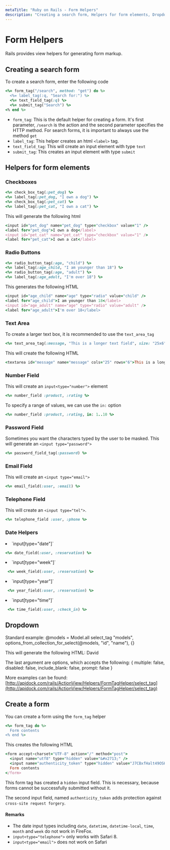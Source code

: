 ```yaml
---
metaTitle: "Ruby on Rails - Form Helpers"
description: "Creating a search form, Helpers for form elements, Dropdown, Create a form"
---
```


# Form Helpers


Rails provides view helpers for generating form markup.



## Creating a search form


To create a search form, enter the following code

```ruby
<%= form_tag("/search", method: "get") do %>
  <%= label_tag(:q, "Search for:") %>
  <%= text_field_tag(:q) %>
  <%= submit_tag("Search") %>
<% end %>

```


- `form_tag`: This is the default helper for creating a form. It's first parameter, `/search` is the action and the second parameter specifies the HTTP method. For search forms, it is important to always use the method `get`
- `label_tag`: This helper creates an html `<label>` tag.
- `text_field_tag`: This will create an input element with type `text`
- `submit_tag`: This creates an input element with type `submit`



## Helpers for form elements


### Checkboxes

```ruby
<%= check_box_tag(:pet_dog) %>
<%= label_tag(:pet_dog, "I own a dog") %>
<%= check_box_tag(:pet_cat) %>
<%= label_tag(:pet_cat, "I own a cat") %>

```

This will generate the following html

```ruby
<input id="pet_dog" name="pet_dog" type="checkbox" value="1" />
<label for="pet_dog">I own a dog</label>
<input id="pet_cat" name="pet_cat" type="checkbox" value="1" />
<label for="pet_cat">I own a cat</label>

```

### Radio Buttons

```ruby
<%= radio_button_tag(:age, "child") %>
<%= label_tag(:age_child, "I am younger than 18") %>
<%= radio_button_tag(:age, "adult") %>
<%= label_tag(:age_adult, "I'm over 18") %>

```

This generates the following HTML

```ruby
<input id="age_child" name="age" type="radio" value="child" />
<label for="age_child">I am younger than 18</label>
<input id="age_adult" name="age" type="radio" value="adult" />
<label for="age_adult">I'm over 18</label>

```

### Text Area

To create a larger text box, it is recommended to use the `text_area_tag`

```ruby
<%= text_area_tag(:message, "This is a longer text field", size: "25x6") %>

```

This will create the following HTML

```ruby
<textarea id="message" name="message" cols="25" rows="6">This is a longer text field</textarea>

```

### Number Field

This will create an `input<type="number">` element

```ruby
<%= number_field :product, :rating %>

```

To specify a range of values, we can use the `in:` option

```ruby
<%= number_field :product, :rating, in: 1..10 %>

```

### Password Field

Sometimes you want the characters typed by the user to be masked. This will generate an `<input type="password">`

```ruby
<%= password_field_tag(:password) %>

```

### Email Field

This will create an `<input type="email">`

```ruby
<%= email_field(:user, :email) %>

```

### Telephone Field

This will create an `<input type="tel">`.

```ruby
<%= telephone_field :user, :phone %>

```

### Date Helpers

<li>
`input[type="date"]`

```ruby
<%= date_field(:user, :reservation) %>

```


</li>
<li>
`input[type="week"]`

```ruby
 <%= week_field(:user, :reservation) %>

```


</li>
<li>
`input[type="year"]`

```ruby
 <%= year_field(:user, :reservation) %>

```


</li>
<li>
`input[type="time"]`

```ruby
 <%= time_field(:user, :check_in) %>

```


</li>



## Dropdown


Standard example:
@models = Model.all
select_tag "models", options_from_collection_for_select(@models, "id", "name"), {}

This will generate the following HTML:
David

The last argument are options, which accepts the following:
{
multiple: false,
disabled: false,
include_blank: false,
prompt: false
}

More examples can be found:
[http://apidock.com/rails/ActionView/Helpers/FormTagHelper/select_tag](http://apidock.com/rails/ActionView/Helpers/FormTagHelper/select_tag)



## Create a form


You can create a form using the `form_tag` helper

```ruby
<%= form_tag do %>
  Form contents
<% end %>

```

This creates the following HTML

```ruby
<form accept-charset="UTF-8" action="/" method="post">
  <input name="utf8" type="hidden" value="&#x2713;" />
  <input name="authenticity_token" type="hidden" value="J7CBxfHalt49OSHp27hblqK20c9PgwJ108nDHX/8Cts=" />
  Form contents
</form>

```

This form tag has created a `hidden` input field. This is necessary, because forms cannot be successfully submitted without it.

The second input field, named `authenticity_token` adds protection against `cross-site request forgery`.



#### Remarks


- The date input types including `date`, `datetime`, `datetime-local`, `time`, `month` and `week` do not work in FireFox.
- `input<type="telephone">` only works with Safari 8.
- `input<type="email">` does not work on Safari

